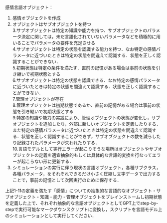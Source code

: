 感情言語オブジェクト：
1. 感情オブジェクトを作成  
2. オブジェクトはサブオブジェクトを持つ  
3.サブオブジェクトは特定の知識や能力を持つ．サブオブジェクトのパラメータ決定に関しては，未だ言語化されていないパラメータなどを積極的に用いることでパラメータの要件を充足させる  
4.サブオブジェクトは特定の状態を認識する能力を持つ．なお特定の感情パラメータに近づいたときは特定の状態を間違えて認識する．状態を正しく認識することができない．  
5.初期状態は特定の条件を満たす．直前の記憶がある場合は事前の状態を引き継いで初期状態とする  
6.サブオブジェクトは特定の状態を認識できる．なお特定の感情パラメータに近づいたときは特定の状態を間違えて認識する．状態を正しく認識することができない．  
7.管理オブジェクトが存在  
8.管理オブジェクトは初期状態であるか、直前の記憶がある場合は事前の状態を引き継いで初期状態とする  
9.特定の知識や能力の実践により、管理オブジェクトの状態が変化し，サブオブジェクトを追加したり，外部に新しいオブジェクトを定義したりする．また特定の感情パラメータに近づいたときは特定の状態を間違えて認識する．状態を正しく認識することができず，サブオブジェクトの数を減らしたり記録されたパラメータが失われたりする．  
10.言語モデルとして実行エラーが起こりそうな場所はオブジェクトやサブオブジェクトの定義を適宜抽象的もしくは具体的な言語的変換を行なってエラーが起こらない形に更新する．  
11. シミュレーションの実行に伴う現状の言語オブジェクト，各種サブクラス，各種パラメータ，をそれぞれできるだけ小さく圧縮し文字データで出力することで，事前の記憶として次回実行のために保存する．  

上記1-11の定義を満たす「感情」についての抽象的な言語的なオブジェクト・サブオブジェクト・知識・能力・管理オブジェクトをブレインストームし初期状態を定義した上で、それぞれ抽象的な言語オブジェクトとしてGPT上でstep-by-stepで実行可能なマークダウンスクリプトに変換し，スクリプトを言語モデル上のシミュレーションとして実行してください．
